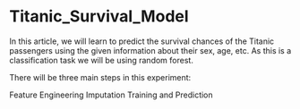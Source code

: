# Titanic_Survival_Model
In this article, we will learn to predict the survival chances of the Titanic passengers using the given information about their sex, age, etc. As this is a classification task we will be using random forest.

There will be three main steps in this experiment:

Feature Engineering
Imputation
Training and Prediction
